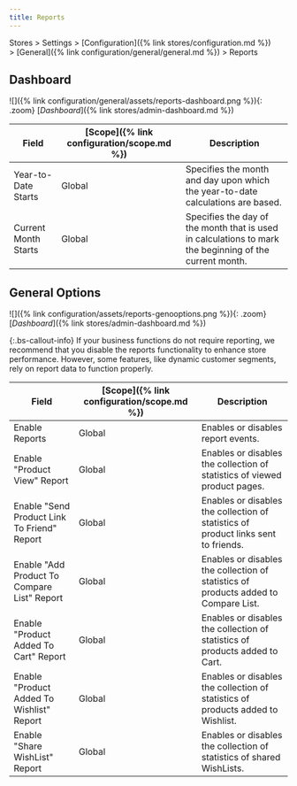 ```yaml
---
title: Reports
---
```


Stores > Settings > [Configuration]({% link stores/configuration.md %}) > [General]({% link configuration/general/general.md %}) > Reports

## Dashboard

![]({% link configuration/general/assets/reports-dashboard.png %}){: .zoom}
[_Dashboard_]({% link stores/admin-dashboard.md %})

|Field|[Scope]({% link configuration/scope.md %})|Description|
|--- |--- |--- |
|Year-to-Date Starts|Global|Specifies the month and day upon which the year-to-date calculations are based.|
|Current Month Starts|Global|Specifies the day of the month that is used in calculations to mark the beginning of the current month.|

## General Options

![]({% link configuration/assets/reports-genooptions.png %}){: .zoom}
[_Dashboard_]({% link stores/admin-dashboard.md %})

{:.bs-callout-info}
If your business functions do not require reporting, we recommend that you disable the reports functionality to enhance store performance. However, some features, like dynamic customer segments, rely on report data to function properly.

|Field|[Scope]({% link configuration/scope.md %})|Description|
|--- |--- |--- |
|Enable Reports|Global|Enables or disables report events.|
|Enable "Product View" Report|Global|Enables or disables the collection of statistics of viewed product pages.|
|Enable "Send Product Link To Friend" Report|Global|Enables or disables the collection of statistics of product links sent to friends.|
|Enable "Add Product To Compare List" Report|Global|Enables or disables the collection of statistics of products added to Compare List.|
|Enable "Product Added To Cart" Report|Global|Enables or disables the collection of statistics of products added to Cart.|
|Enable "Product Added To Wishlist" Report|Global|Enables or disables the collection of statistics of products added to Wishlist.|
|Enable "Share WishList" Report|Global|Enables or disables the collection of statistics of shared WishLists.|
